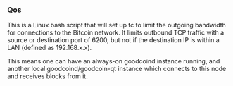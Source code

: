 ### Qos ###

This is a Linux bash script that will set up tc to limit the outgoing bandwidth for connections to the Bitcoin network. It limits outbound TCP traffic with a source or destination port of 6200, but not if the destination IP is within a LAN (defined as 192.168.x.x).

This means one can have an always-on goodcoind instance running, and another local goodcoind/goodcoin-qt instance which connects to this node and receives blocks from it.
